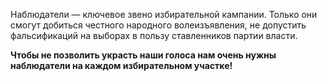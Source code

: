 Наблюдатели — ключевое звено избирательной кампании. Только они смогут добиться честного народного волеизъявления, не допустить фальсификаций на выборах в пользу ставленников партии власти. 

**Чтобы не позволить украсть наши голоса нам очень нужны наблюдатели на каждом избирательном участке!**
